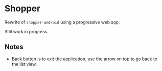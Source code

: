 # Shopper

Rewrite of `shopper-android` using a progressive web app.

Still work in progress.

## Notes

- Back button is to exit the application, use the arrow on top to go back to the list view.

<!--
## Tasks

* allow for colors/categories
* transfer to another list
* product name, quantity, unit, category
* undo deletion

* on mouse down? track time down for long/short press?

## Useful Links

- https://redux.js.org/recipes/structuring-reducers/normalizing-state-shape

- https://stackoverflow.com/questions/43329654/android-back-button-on-a-progressive-web-application-closes-de-app

- https://react-swipeable-views.com/
- https://github.com/sandstreamdev/react-swipeable-list

- https://hackernoon.com/animations-in-react-at-60fps-an-introduction-to-react-pose-6db5a1c1e0ae
- https://medium.com/@joomiguelcunha/amazing-react-animation-with-react-pose-3b67d9eb6e07
- https://reactjs.org/docs/animation.html
- https://www.framer.com/api/motion/migrate-from-pose/
- https://www.framer.com/api/motion/

- https://developers.google.com/web/progressive-web-apps/checklist
- https://developers.google.com/web/fundamentals/design-and-ux/input/forms/
- https://developers.google.com/web/fundamentals/design-and-ux/input/touch/
-->
